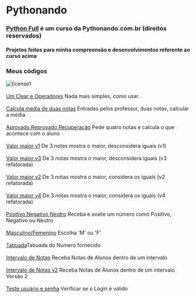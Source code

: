 # Pythonando 
### [Python Full](https://pythonando.com.br) é um curso da Pythonando.com.br (direitos reservados)
#### Projetos feitos para minha compreensão e desenvolvimentos referente ao curso acima
### Meus códigos

![license1](https://img.shields.io/static/v1?label=License&message=MIT&color=orange)
<br><br>[Um Clear e Operadores](introducao-py/clear_e_operadores.py) Nada mais simples, como usar.
<br><br>[Calcula media de duas notas](introducao-py/ex-05_media.py) Entradas pelos professor, duas notas, calcular a média
<br><br>[Aprovado,Reprovado,Recuperação](introducao-py/ex-09_media_aluno.py) Pede quatro notas e calcula o que acontece com o aluno
<br><br>[Valor maior v1](introducao-py/ex-10_maior.py) De 3 notas mostra o maior, desconsidera iguais (v1)
<br><br>[Valor maior v3](introducao-py/ex-10_maior_refat.py) De 3 notas mostra o maior, desconsidera iguais (v3 refatorada)
<br><br>[Valor maior v2](introducao-py/ex-10_maior_igual.py) De 3 notas mostra o maior, considera os iguais (v2 refatorada)
<br><br>[Valor maior v4](introducao-py/ex-10_maior_iguais_refat.py) De 3 notas mostra o maior, considera os iguais (v4 refatorada)
<br><br>[Positivo,Negativo,Neutro](introducao-py/ex-11_positivo_negativo.py) Receba e avalie um número como Positivo, Negativo ou Neutro
<br><br>[Masculino/Femenino](introducao-py/ex-12_masc_fem.py) Escolha 'M' ou 'F'
<br><br>[Tabuada](introducao-py/ex-15_tabuada.py)Tabuada do Número fornecido
<br><br>[Intervalo de Notas](introducao-py/ex-16_intervalo_nota.py) Receba Notas de Alunos dentro de um intervalo
<br><br>[Intervalo de Notas v2](introducao-py/ex-16_intervalo_nota_v2.py) Receba Notas de Alunos dentro de um intervalo Versão 2
<br><br>[Teste usuário e senha](introducao-py/ex-17_user_pass.py) Verificar se o Login é válido
<br><br>
